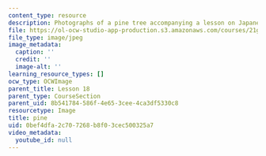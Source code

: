 ```yaml
---
content_type: resource
description: Photographs of a pine tree accompanying a lesson on Japanese vocabulary.
file: https://ol-ocw-studio-app-production.s3.amazonaws.com/courses/21g-504-japanese-iv-spring-2009/0bef4dfa2c707268b8f03cec500325a7_pine.jpg
file_type: image/jpeg
image_metadata:
  caption: ''
  credit: ''
  image-alt: ''
learning_resource_types: []
ocw_type: OCWImage
parent_title: Lesson 18
parent_type: CourseSection
parent_uid: 8b541784-586f-4e65-3cee-4ca3df5330c8
resourcetype: Image
title: pine
uid: 0bef4dfa-2c70-7268-b8f0-3cec500325a7
video_metadata:
  youtube_id: null
---
```

